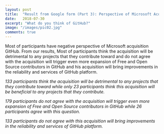 ```yaml
---
layout: post
title:  "Result from Google form (Part 3): Perspective of Microsoft Acquisition of GitHub"
date:   2018-07-30
excerpt: "What do you think of GitHub?"
image: "/images/pic02.jpg"
comments: true
---
```


<script src="https://ajax.googleapis.com/ajax/libs/jquery/3.3.1/jquery.min.js"></script>
<script src="https://code.highcharts.com/highcharts.js"></script>
<script src="https://code.highcharts.com/modules/exporting.js"></script>
<script src="https://code.highcharts.com/modules/export-data.js"></script>
<link rel="stylesheet" href="{{ "/assets/css/table.css" | absolute_url }}">
<link rel="stylesheet" href="{{ "/assets/css/chart.css" | absolute_url }}">
<script src="{{ "/assets/js/chart/03.js" | absolute_url }}"></script>

<div id="content">   
  <p>	Most of participants have negative perspective of Microsoft acquisition GitHub. From our results, Most of participants think the acquisition will be detrimental to any projects that they contribute toward and do not agree with the acquisition will trigger even more expansion of Free and Open Source contributors in GitHub and his acquisition will bring improvements in the reliability and services of GitHub platform.</p>
  <div class="chart" id="2-1"></div>
  <p id="chart-des"><i>133 participants think the acquisition will be detrimental to any projects that they contribute toward while only 23 participants think this acquisition will be beneficial to any projects that they contribute.</i></p>
  <div class="spacer"></div>
  <div class="chart" id="2-2"></div>
  <p id="chart-des"><i>179 participants do not agree with the acquisition will trigger even more expansion of Free and Open Source contributors in GitHub while 26 participants agree with this question.</i></p>  
  <div class="spacer"></div>
  <div class="chart" id="2-3"></div>
  <p id="chart-des"><i>133 participants do not agree with this acquisition will bring improvements in the reliability and services of GitHub platform.</i></p>  
</div>